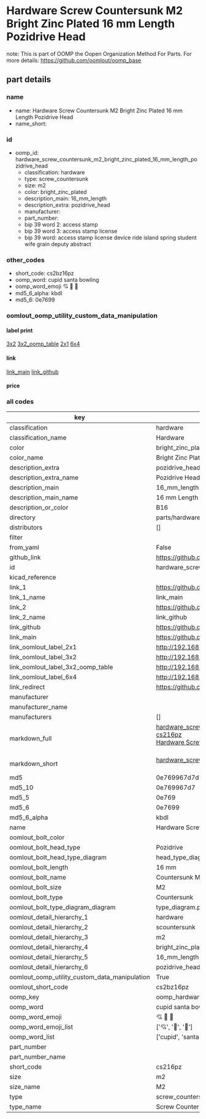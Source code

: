 # Hardware Screw Countersunk M2 Bright Zinc Plated 16 mm Length Pozidrive Head  

note: This is part of OOMP the Oopen Organization Method For Parts. For more details: https://github.com/oomlout/oomp_base

##  part details
  







### name
* name: Hardware Screw Countersunk M2 Bright Zinc Plated 16 mm Length Pozidrive Head
* name_short: 
### id
* oomp_id: hardware_screw_countersunk_m2_bright_zinc_plated_16_mm_length_pozidrive_head
  * classification: hardware
  * type: screw_countersunk
  * size: m2
  * color: bright_zinc_plated
  * description_main: 16_mm_length
  * description_extra: pozidrive_head
  * manufacturer: 
  * part_number: 
  * bip 39 word 2: access stamp
  * bip 39 word 3: access stamp license
  * bip 39 word: access stamp license device ride island spring student wife grain deputy abstract

### other_codes
* short_code: cs2bz16pz
* oomp_word: cupid santa bowling
* oomp_word_emoji :cupid: :santa: :bowling:
* md5_6_alpha: kbdl
* md5_6: 0e7699






### oomlout_oomp_utility_custom_data_manipulation
#### label print
[3x2](http://192.168.1.245:1112/?label=oomp%20kbdl)
[3x2_oomp_table](http://192.168.1.108:1112/?label=oomp%20kbdl)
[2x1](http://192.168.1.242:1112/?label=oomp%20kbdl)
[6x4](http://192.168.1.55:1112/?label=oomp%20kbdl)    

#### link

[link_main](https://github.com/oomlout/oomlout_oomp_version_1_messy/tree/main/parts/hardware_screw_countersunk_m2_bright_zinc_plated_16_mm_length_pozidrive_head) [link_github](https://github.com/oomlout/oomlout_oomp_version_1_messy/tree/main/parts/hardware_screw_countersunk_m2_bright_zinc_plated_16_mm_length_pozidrive_head)                             

#### price







### all codes 
| key | value |  
| --- | --- |  
| classification | hardware |  
| classification_name | Hardware |  
| color | bright_zinc_plated |  
| color_name | Bright Zinc Plated |  
| description_extra | pozidrive_head |  
| description_extra_name | Pozidrive Head |  
| description_main | 16_mm_length |  
| description_main_name | 16 mm Length |  
| description_or_color | B16 |  
| directory | parts/hardware_screw_countersunk_m2_bright_zinc_plated_16_mm_length_pozidrive_head |  
| distributors | [] |  
| filter |  |  
| from_yaml | False |  
| github_link | https://github.com/oomlout/oomlout_oomp_part_src/tree/main/parts/hardware_screw_countersunk_m2_bright_zinc_plated_16_mm_length_pozidrive_head |  
| id | hardware_screw_countersunk_m2_bright_zinc_plated_16_mm_length_pozidrive_head |  
| kicad_reference |  |  
| link_1 | https://github.com/oomlout/oomlout_oomp_version_1_messy/tree/main/parts/hardware_screw_countersunk_m2_bright_zinc_plated_16_mm_length_pozidrive_head |  
| link_1_name | link_main |  
| link_2 | https://github.com/oomlout/oomlout_oomp_version_1_messy/tree/main/parts/hardware_screw_countersunk_m2_bright_zinc_plated_16_mm_length_pozidrive_head |  
| link_2_name | link_github |  
| link_github | https://github.com/oomlout/oomlout_oomp_version_1_messy/tree/main/parts/hardware_screw_countersunk_m2_bright_zinc_plated_16_mm_length_pozidrive_head |  
| link_main | https://github.com/oomlout/oomlout_oomp_version_1_messy/tree/main/parts/hardware_screw_countersunk_m2_bright_zinc_plated_16_mm_length_pozidrive_head |  
| link_oomlout_label_2x1 | http://192.168.1.242:1112/?label=oomp%20kbdl |  
| link_oomlout_label_3x2 | http://192.168.1.245:1112/?label=oomp%20kbdl |  
| link_oomlout_label_3x2_oomp_table | http://192.168.1.108:1112/?label=oomp%20kbdl |  
| link_oomlout_label_6x4 | http://192.168.1.55:1112/?label=oomp%20kbdl |  
| link_redirect | https://github.com/oomlout/oomlout_oomp_version_1_messy/tree/main/parts/hardware_screw_countersunk_m2_bright_zinc_plated_16_mm_length_pozidrive_head |  
| manufacturer |  |  
| manufacturer_name |  |  
| manufacturers | [] |  
| markdown_full | [hardware_screw_countersunk_m2_bright_zinc_plated_16_mm_length_pozidrive_head](none)<br>[cs216pz](none)<br>[Hardware Screw Countersunk M2 Bright Zinc Plated 16 Mm Length Pozidrive Head](none)<br><br> |  
| markdown_short | [hardware_screw_countersunk_m2_bright_zinc_plated_16_mm_length_pozidrive_head](none)<br><br> |  
| md5 | 0e769967d7d77a65d9dcb3cb0275180a |  
| md5_10 | 0e769967d7 |  
| md5_5 | 0e769 |  
| md5_6 | 0e7699 |  
| md5_6_alpha | kbdl |  
| name | Hardware Screw Countersunk M2 Bright Zinc Plated 16 mm Length Pozidrive Head |  
| oomlout_bolt_color |  |  
| oomlout_bolt_head_type | Pozidrive |  
| oomlout_bolt_head_type_diagram | head_type_diagram.png |  
| oomlout_bolt_length | 16 mm |  
| oomlout_bolt_name | Countersunk M2X16 mm  (Pozidrive) |  
| oomlout_bolt_size | M2 |  
| oomlout_bolt_type | Countersunk |  
| oomlout_bolt_type_diagram_diagram | type_diagram.png |  
| oomlout_detail_hierarchy_1 | hardware |  
| oomlout_detail_hierarchy_2 | scountersunk |  
| oomlout_detail_hierarchy_3 | m2 |  
| oomlout_detail_hierarchy_4 | bright_zinc_plated |  
| oomlout_detail_hierarchy_5 | 16_mm_length |  
| oomlout_detail_hierarchy_6 | pozidrive_head |  
| oomlout_oomp_utility_custom_data_manipulation | True |  
| oomlout_short_code | cs2bz16pz |  
| oomp_key | oomp_hardware_screw_countersunk_m2_bright_zinc_plated_16_mm_length_pozidrive_head |  
| oomp_word | cupid santa bowling |  
| oomp_word_emoji | :cupid: :santa: :bowling: |  
| oomp_word_emoji_list | [':cupid:', ':santa:', ':bowling:'] |  
| oomp_word_list | ['cupid', 'santa', 'bowling'] |  
| part_number |  |  
| part_number_name |  |  
| short_code | cs216pz |  
| size | m2 |  
| size_name | M2 |  
| type | screw_countersunk |  
| type_name | Screw Countersunk |  
